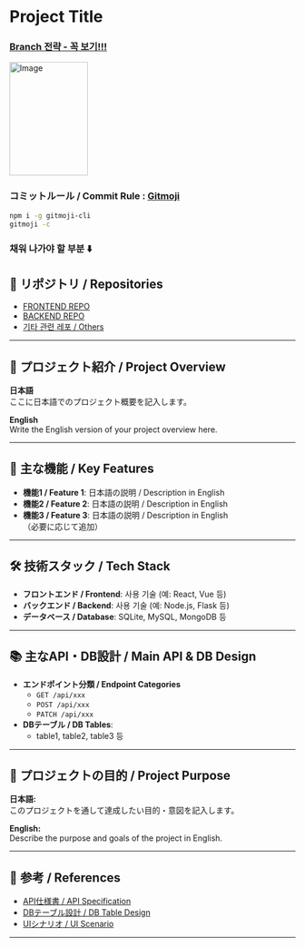 # Project Title
### [Branch 전략 - 꼭 보기!!!](https://github.com/girlznight/Project-GirzDay-react-repo/blob/main/README.md)


<img width="138" alt="Image" src="https://github.com/user-attachments/assets/d91eb918-1423-4869-a666-5c2476aa4e3e" width="200" height="200"/>

### コミットルール / Commit Rule : [Gitmoji](https://gitmoji.dev/)

```bash
npm i -g gitmoji-cli     
gitmoji -c
```

### 채워 나가야 할 부분 ⬇️
  
## 🔗 リポジトリ / Repositories

- [FRONTEND REPO](#)
- [BACKEND REPO](#)
- [기타 관련 레포 / Others](#)

---

## 📖 プロジェクト紹介 / Project Overview

**日本語**  
ここに日本語でのプロジェクト概要を記入します。

**English**  
Write the English version of your project overview here.

---

## 🌟 主な機能 / Key Features

- **機能1 / Feature 1**: 日本語の説明 / Description in English  
- **機能2 / Feature 2**: 日本語の説明 / Description in English  
- **機能3 / Feature 3**: 日本語の説明 / Description in English  
（必要に応じて追加）

---

## 🛠 技術スタック / Tech Stack

- **フロントエンド / Frontend**: 사용 기술 (예: React, Vue 등)
- **バックエンド / Backend**: 사용 기술 (예: Node.js, Flask 등)
- **データベース / Database**: SQLite, MySQL, MongoDB 등

---

## 📚 主なAPI・DB設計 / Main API & DB Design

- **エンドポイント分類 / Endpoint Categories**  
  - `GET /api/xxx`  
  - `POST /api/xxx`  
  - `PATCH /api/xxx`
- **DBテーブル / DB Tables**:  
  - table1, table2, table3 등

---

## 🎯 プロジェクトの目的 / Project Purpose

**日本語:**  
このプロジェクトを通して達成したい目的・意図を記入します。

**English:**  
Describe the purpose and goals of the project in English.

---

## 📎 参考 / References

- [API仕様書 / API Specification](#)
- [DBテーブル設計 / DB Table Design](#)
- [UIシナリオ / UI Scenario](https://www.figma.com/design/bHP3cXgSJ24emyrV1yNXRT/Untitled?node-id=0-1&t=94VpRgeA6CHY3eCb-1)

---
